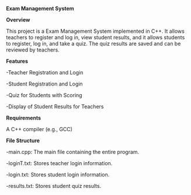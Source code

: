 

**Exam Management System**


**Overview**

This project is a Exam Management System implemented in C++. It allows teachers to register and log in, view student results, and it allows students to register, log in, and take a quiz. The quiz results are saved and can be reviewed by teachers.


**Features**

-Teacher Registration and Login

-Student Registration and Login

-Quiz for Students with Scoring

-Display of Student Results for Teachers


**Requirements**

A C++ compiler (e.g., GCC)


**File Structure**

-main.cpp: The main file containing the entire program.

-loginT.txt: Stores teacher login information.

-login.txt: Stores student login information.

-results.txt: Stores student quiz results.
